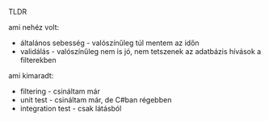 TLDR

ami nehéz volt: 
- általános sebesség - valószínűleg túl mentem az időn
- validálás - valószínűleg nem is jó, nem tetszenek az adatbázis hívások a filterekben

ami kimaradt:
- filtering - csináltam már
- unit test - csináltam már, de C#ban régebben
- integration test - csak látásból
